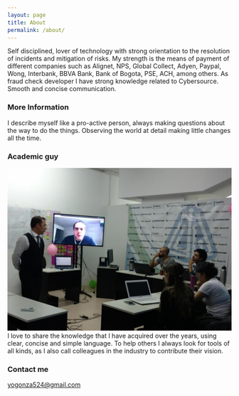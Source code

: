 ```yaml
---
layout: page
title: About
permalink: /about/
---
```


Self disciplined, lover of technology with strong orientation to the resolution of incidents and mitigation of risks. My strength is the means of payment of different companies such as Alignet, NPS, Global Collect, Adyen, Paypal, Wong, Interbank, BBVA Bank, Bank of Bogota, PSE, ACH, among others. As fraud check developer I have strong knowledge related to Cybersource. Smooth and concise communication. 

### More Information

I describe myself like a pro-active person, always making questions about the way to do the things. Observing the world at detail making little changes all the time.

### Academic guy
![My helpful screenshot](/images/DqiVkqBWoAM4bha.jpeg)
I love to share the knowledge that I have acquired over the years, using clear, concise and simple language. To help others I always look for tools of all kinds, as I also call colleagues in the industry to contribute their vision.

### Contact me

[yogonza524@gmail.com](mailto:yogonza524@gmail.com)
